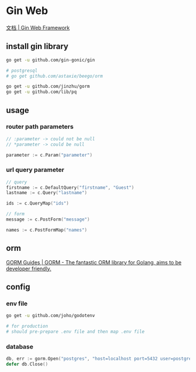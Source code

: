 # Gin Web

[文档 | Gin Web Framework](https://gin-gonic.com/zh-cn/docs/#asciijson)

## install gin library

```bash
go get -u github.com/gin-gonic/gin

# postgresql
# go get github.com/astaxie/beego/orm

go get -u github.com/jinzhu/gorm
go get -u github.com/lib/pq
```

## usage

### router path parameters

```go
// :parameter -> could not be null
// *parameter -> could be null

parameter := c.Param("parameter")
```

### url query parameter

```go
// query
firstname := c.DefaultQuery("firstname", "Guest")
lastname := c.Query("lastname")

ids := c.QueryMap("ids")

// form
message := c.PostForm("message")

names := c.PostFormMap("names")
```

## orm

[GORM Guides | GORM - The fantastic ORM library for Golang, aims to be developer friendly.](http://gorm.io/docs/)

## config

### env file

```bash
go get -u github.com/joho/godotenv

# for production
# should pre-prepare .env file and then map .env file
```

### database

```go
db, err := gorm.Open("postgres", "host=localhost port=5432 user=postgres dbname=mydb password=postgres sslmode=disable")
defer db.Close()
```